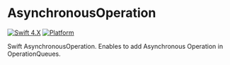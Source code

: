 # AsynchronousOperation

[![Swift 4.X](https://img.shields.io/badge/Swift-4.0-orange.svg)](https://swift.org)  [![Platform](https://img.shields.io/badge/platforms-macOS%20∙%20tvOS∙%20iOS%20-blue.svg)](https://developer.apple.com/platforms/)

Swift AsynchronousOperation. Enables to add Asynchronous Operation in OperationQueues.
